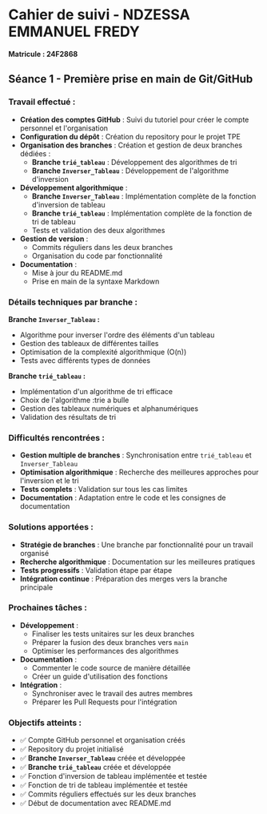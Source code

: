 # Cahier de suivi - NDZESSA EMMANUEL FREDY
**Matricule : 24F2868**

## Séance 1 - Première prise en main de Git/GitHub

### Travail effectué :
- **Création des comptes GitHub** : Suivi du tutoriel pour créer le compte personnel et l'organisation
- **Configuration du dépôt** : Création du repository pour le projet TPE
- **Organisation des branches** : Création et gestion de deux branches dédiées :
  - **Branche `trié_tableau`** : Développement des algorithmes de tri
  - **Branche `Inverser_Tableau`** : Développement de l'algorithme d'inversion
- **Développement algorithmique** :
  - **Branche `Inverser_Tableau`** : Implémentation complète de la fonction d'inversion de tableau
  - **Branche `trié_tableau`** : Implémentation complète de la fonction de tri de tableau
  - Tests et validation des deux algorithmes
- **Gestion de version** : 
  - Commits réguliers dans les deux branches
  - Organisation du code par fonctionnalité
- **Documentation** : 
  - Mise à jour du README.md
  - Prise en main de la syntaxe Markdown

### Détails techniques par branche :

**Branche `Inverser_Tableau` :**
- Algorithme pour inverser l'ordre des éléments d'un tableau
- Gestion des tableaux de différentes tailles
- Optimisation de la complexité algorithmique (O(n))
- Tests avec différents types de données

**Branche `trié_tableau` :**
- Implémentation d'un algorithme de tri efficace
- Choix de l'algorithme :trie a bulle
- Gestion des tableaux numériques et alphanumériques
- Validation des résultats de tri

### Difficultés rencontrées :
- **Gestion multiple de branches** : Synchronisation entre `trié_tableau` et `Inverser_Tableau`
- **Optimisation algorithmique** : Recherche des meilleures approches pour l'inversion et le tri
- **Tests complets** : Validation sur tous les cas limites
- **Documentation** : Adaptation entre le code et les consignes de documentation

### Solutions apportées :
- **Stratégie de branches** : Une branche par fonctionnalité pour un travail organisé
- **Recherche algorithmique** : Documentation sur les meilleures pratiques
- **Tests progressifs** : Validation étape par étape
- **Intégration continue** : Préparation des merges vers la branche principale

### Prochaines tâches :
- **Développement** :
  - Finaliser les tests unitaires sur les deux branches
  - Préparer la fusion des deux branches vers `main`
  - Optimiser les performances des algorithmes
- **Documentation** :
  - Commenter le code source de manière détaillée
  - Créer un guide d'utilisation des fonctions
- **Intégration** :
  - Synchroniser avec le travail des autres membres
  - Préparer les Pull Requests pour l'intégration

### Objectifs atteints :
- ✅ Compte GitHub personnel et organisation créés
- ✅ Repository du projet initialisé
- ✅ **Branche `Inverser_Tableau`** créée et développée
- ✅ **Branche `trié_tableau`** créée et développée
- ✅ Fonction d'inversion de tableau implémentée et testée
- ✅ Fonction de tri de tableau implémentée et testée
- ✅ Commits réguliers effectués sur les deux branches
- ✅ Début de documentation avec README.md

